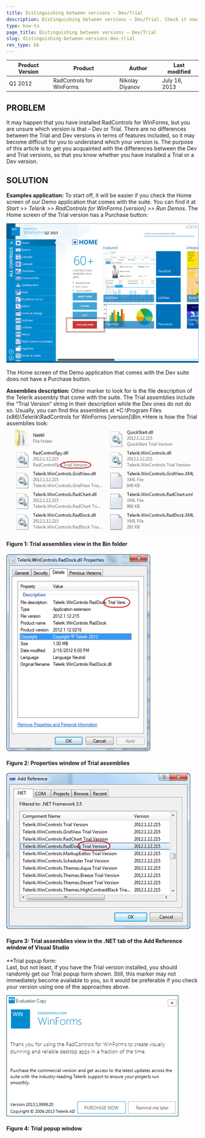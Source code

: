```yaml
---
title: Distinguishing between versions – Dev/Trial
description: Distinguishing between versions – Dev/Trial. Check it now!
type: how-to
page_title: Distinguishing between versions – Dev/Trial
slug: distinguishing-between-versions-dev-trial
res_type: kb
---
```



|Product Version|Product|Author|Last modified|
|----|----|----|----|
|Q1 2012|RadControls for WinForms|Nikolay Diyanov|July 16, 2013|

   
## PROBLEM 
   
It may happen that you have installed RadControls for WinForms, but you are unsure which version is that – Dev or Trial. There are no differences between the Trial and Dev versions in terms of features included, so it may become difficult for you to understand which your version is. The purpose of this article is to get you acquainted with the differences between the Dev and Trial versions, so that you know whether you have installed a Trial or a Dev version.  
   
## SOLUTION
 
**Examples application:**
To start off, it will be easier if you check the Home screen of our Demo application that comes with the suite. You can find it at *Start &gt;&gt; Telerik &gt;&gt; RadControls for WinForms [version] &gt;&gt; Run Demos*. The Home screen of the Trial version has a Purchase button:  
   
![](images/ExamplesPurchaseButtonQ2013.png)  
   
The Home screen of the Demo application that comes with the Dev suite does not have a Purchase button.  
   
**Assemblies description:**
Other marker to look for is the file description of the Telerik assembly that come with the suite. The Trial assemblies include the “Trial Version” string in their description while the Dev ones do not do so. Usually, you can find this assemblies at *C:\Program Files (x86)\Telerik\RadControls for WinForms [version]\Bin.*Here is how the Trial assemblies look:  
![](images/TrialFolderView1.png)  
#### Figure 1: Trial assemblies view in the Bin folder
   
![](images/TrialAssemblyDescriptionView1.png)  
#### Figure 2: Properties window of Trial assemblies 
   
![](images/TrialNetView.png)  
#### Figure 3: Trial assemblies view in the .NET tab of the Add Reference window of Visual Studio 
   
**Trial popup form:  
Last, but not least, if you have the Trial version installed, you should randomly get our Trial popup form shown. Still, this marker may not immediately become available to you, so it would be preferable if you check your version using one of the approaches above.

![](images/TrialMessageBoxQ2013.png)  
#### Figure 4: Trial popup window

